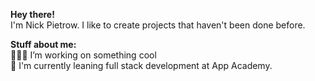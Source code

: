 
<!-- welcome message -->
<!-- <h2>Hi there <img src="https://media.giphy.com/media/hvRJCLFzcasrR4ia7z/giphy.gif" width="25px"></h2> -->
<!-- About me -->

**Hey there!**
<br>
I'm Nick Pietrow. I like to create projects that haven't been done before.
<br>
<!-- Personal Stuff -->
**Stuff about me:** 
<br>
👨🏽‍💻 I’m working on something cool
<br>
🌱 I'm currently leaning full stack development at App Academy. 



